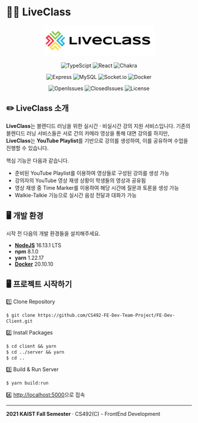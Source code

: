 # 🧑‍🏫 LiveClass

<div align="center">
    <img src="./client/src/assets/logo1.svg" width="60%"/>
</div>

<div align="center">

![TypeScipt](https://img.shields.io/badge/typescript-4.1.0-719af4?logo=typescript)
![React](https://img.shields.io/badge/react-17.0.2-9cf?logo=react)
![Chakra](https://img.shields.io/badge/chakra-1.6.12-%234ED1C5?logo=chakraui)

![Express](https://img.shields.io/badge/express-v4.17.13-010101?logo=express)
![MySQL](https://img.shields.io/badge/mysql-2.18.1-%2300f?logo=mysql)
![Socket.io](https://img.shields.io/badge/Socket.io-4.3.1-black?logo=socket.io&badgeColor=010101)
![Docker](https://img.shields.io/badge/docker-20.10.10-%230db7ed?logo=docker)

![OpenIssues](https://img.shields.io/github/issues-raw/CS492-FE-Dev-Team-Project/FE-Dev-Client)
![ClosedIssues](https://img.shields.io/github/issues-closed-raw/CS492-FE-Dev-Team-Project/FE-Dev-Client)
![License](https://img.shields.io/github/license/CS492-FE-Dev-Team-Project/FE-Dev-Client)
</div>

## ✏️ LiveClass 소개
**LiveClass**는 블렌디드 러닝을 위한 실시간 &middot; 비실시간 강의 지원 서비스입니다. 기존의 블렌디드 러닝 서비스들은 서로 간의 카메라 영상을 통해 대면 강의를 하지만, **LiveClass**는 **YouTube Playlist**를 기반으로 강의를 생성하여, 이를 공유하며 수업을 진행할 수 있습니다.

핵심 기능은 다음과 같습니다.
- 준비된 YouTube Playlist를 이용하여 영상들로 구성된 강의를 생성 가능
- 강의자의 YouTube 영상 재생 상황이 학생들의 영상과 공유됨
- 영상 재생 중 Time Marker를 이용하여 해당 시간에 질문과 토론을 생성 가능
- Walkie-Talkie 기능으로 실시간 음성 전달과 대화가 가능

## 🖥 개발 환경
시작 전 다음의 개발 환경들을 설치해주세요.
- [**NodeJS**](https://nodejs.org/en/) 16.13.1 LTS
- **npm** 8.1.0
- **yarn** 1.22.17
- [**Docker**](https://www.docker.com/products/docker-desktop) 20.10.10

## 🖥 프로젝트 시작하기
1️⃣ Clone Repository
```
$ git clone https://github.com/CS492-FE-Dev-Team-Project/FE-Dev-Client.git
```
2️⃣ Install Packages
```
$ cd client && yarn
$ cd ../server && yarn
$ cd ..
```
3️⃣ Build & Run Server
```
$ yarn build:run
```
4️⃣ [http://localhost:5000](http://localhost:5000)으로 접속

--------
**2021 KAIST Fall Semester** &middot; CS492(C) - FrontEnd Development
